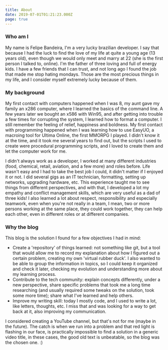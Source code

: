 ```yaml
---
title: About
date: 2019-07-01T01:21:23.000Z
page: true
---
```


### Who am I

My name is Felipe Bandeira, I'm a very lucky brazilian developer. I say that because I had the luck to find the love of my life at quite a young age (13 years old), even though we would only meet and marry at 22 (she is the first person I talked to, online). I'm the father of three loving and full of energy kids. I have a few friends that I can trust, and not long ago I found the job that made me stop hating mondays. Those are the most precious things in my life, and I consider myself extremely lucky because of them.

### My background

My first contact with computers happened  when I was 8, my aunt gave my family an x286 computer, where I learned the basics of the command line. A few years later we bought an x586 with Win95, and after getting into trouble a few times for corrupting the system, I learned how to format a computer. I still remember the feeling of relief, happiness and boldness. My first contact with programming happened when I was learning how to use EasyUO, a macroing tool for Ultima Online, the first MMORPG I played. I didn't know it at the time, and it took me several years to find out, but the scripts I used to create were procedural programming scripts, and I loved to create them and let the computer work for me.

I didn't always work as a developer, I worked at many different industries (food, chemical, retail, aviation, and a few more) and roles before. Life wasn't easy and I had to take the best job I could, it didn't matter if I enjoyed it or not. I did several gigs as an IT technician, formatting, setting up networks, upgrading hardware, etc. This experience taught me to see things from different perspectives, and with that, I developed a lot my empathy and conflict management skills, which are very useful as a dad of three kids! I also learned a lot about respect, responsibility and especially teamwork, even when you're not really in a team, I mean, two or more persons working at the same place, they could work together, they can help each other, even in different roles or at different companies.

### Why the blog

This blog is the solution I found for a few objectives I had in mind:

- Create a 'repository' of things learned: not something like git, but a tool that would allow me to record my explanation about how I figured out a certain problem, creating my own 'virtual rubber duck'. I also wanted to be able to group the information in topics, so I could keep it organized and check it later, checking my evolution and understanding more about my learning process.
- Contribute to the tech community: explain concepts differently, under a new perspective, share specific problems that took me a long time researching (and usually required some tweaks on the solution, took some more time); share what I've learned and help others.
- Improve my writing skill: today I mostly code, and I used to write a lot, like letters, thoughts, etc. I miss that and was looking for a way to get back at it, also improving my communication.

I considered creating a YouTube channel, but that's not for me (maybe in the future). The catch is when we run into a problem and that red light is flashing in our face, is practically impossible to find a solution in a generic video title, in these cases, the good old text is unbeatable, so the blog was the chosen one. :)

